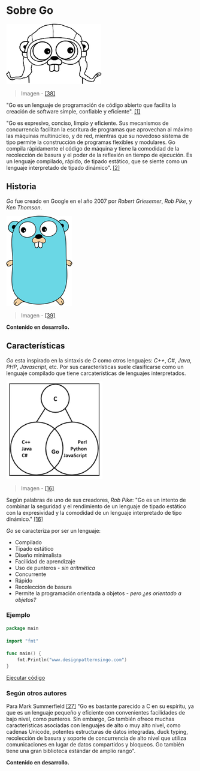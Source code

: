 # Sobre Go

![](/assets/appenginegopher.jpg)

> Imagen - [\[38\]](recursos.md)

"Go es un lenguaje de programación de código abierto que facilita la creación de software simple, confiable y eficiente". [\[1\]](recursos.md)

"Go es expresivo, conciso, limpio y eficiente. Sus mecanismos de concurrencia facilitan la escritura de programas que aprovechan al máximo las máquinas multinúcleo, y de red, mientras que su novedoso sistema de tipo permite la construcción de programas flexibles y modulares. Go compila rápidamente el código de máquina y tiene la comodidad de la recolección de basura y el poder de la reflexión en tiempo de ejecución. Es un lenguaje compilado, rápido, de tipado estático, que se siente como un lenguaje interpretado de tipado dinámico". [\[2\]](recursos.md)

## Historia

_Go_ fue creado en Google en el año 2007 por _Robert Griesemer_, _Rob Pike_, y _Ken Thomson_.

![](/assets/gopher.png)

> Imagen - [\[39\]](recursos.md)

**Contenido en desarrollo.**

## Características

_Go_ esta inspirado en la sintaxis de _C_ como otros lenguajes: _C++_, _C#_, _Java_, _PHP_, _Javascript_, etc. Por sus características suele clasificarse como un lenguaje compilado que tiene carcaterísticas de lenguajes interpretados.

![](/assets/contreras/govsother.png)

> Imagen - [\[16\]](recursos.md)

Según palabras de uno de sus creadores, _Rob Pike_: "Go es un intento de combinar la seguridad y el rendimiento de un lenguaje de tipado estático con la expresividad y la comodidad de un lenguaje interpretado de tipo dinámico." [\[16\]](recursos.md)

_Go_ se caracteriza por ser un lenguaje:

* Compilado
* Tipado estático
* Diseño minimalista
* Facilidad de aprendizaje
* Uso de punteros - _sin aritmética_
* Concurrente
* Rápido
* Recolección de basura
* Permite la programación orientada a objetos - _pero ¿es orientado a objetos?_

### Ejemplo

```go
package main

import "fmt"

func main() {
    fmt.Println("www.designpatternsingo.com")
}
```

[Ejecutar código](https://play.golang.org/p/vhgR-fZxZv6)

### Según otros autores

Para Mark Summerfield [\[27\]](recursos.md) "Go es bastante parecido a C en su espíritu, ya que es un lenguaje pequeño y eficiente con convenientes facilidades de bajo nivel, como punteros. Sin embargo, Go también ofrece muchas características asociadas con lenguajes de alto o muy alto nivel, como cadenas Unicode, potentes estructuras de datos integradas, duck typing, recolección de basura y soporte de concurrencia de alto nivel que utiliza comunicaciones en lugar de datos compartidos y bloqueos. Go también tiene una gran biblioteca estándar de amplio rango".

**Contenido en desarrollo.**
